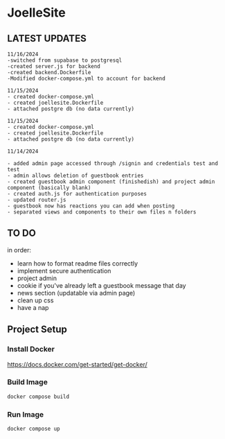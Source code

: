 # JoelleSite

## LATEST UPDATES

    11/16/2024
    -switched from supabase to postgresql
    -created server.js for backend
    -created backend.Dockerfile
    -Modified docker-compose.yml to account for backend

    11/15/2024
    - created docker-compose.yml
    - created joellesite.Dockerfile
    - attached postgre db (no data currently)

    11/15/2024
    - created docker-compose.yml
    - created joellesite.Dockerfile
    - attached postgre db (no data currently)

    11/14/2024

    - added admin page accessed through /signin and credentials test and test
    - admin allows deletion of guestbook entries
    - created guestbook admin component (finishedish) and project admin component (basically blank)
    - created auth.js for authentication purposes
    - updated router.js
    - guestbook now has reactions you can add when posting
    - separated views and components to their own files n folders

## TO DO

in order:

- learn how to format readme files correctly
- implement secure authentication
- project admin
- cookie if you've already left a guestbook message that day
- news section (updatable via admin page)
- clean up css
- have a nap

## Project Setup

### Install Docker

https://docs.docker.com/get-started/get-docker/

### Build Image

```sh
docker compose build
```

### Run Image

```sh
docker compose up
```
